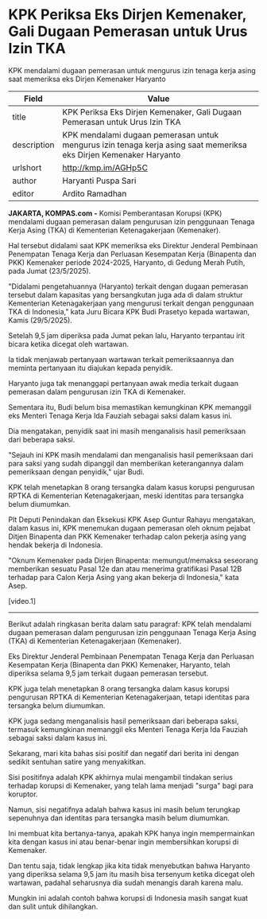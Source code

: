 # KPK Periksa Eks Dirjen Kemenaker, Gali Dugaan Pemerasan untuk Urus Izin TKA

KPK mendalami dugaan pemerasan untuk mengurus izin tenaga kerja asing saat memeriksa eks Dirjen Kemenaker Haryanto

| Field       | Value                                                       |
|-------------|-------------------------------------------------------------|
| title       | KPK Periksa Eks Dirjen Kemenaker, Gali Dugaan Pemerasan untuk Urus Izin TKA |
| description | KPK mendalami dugaan pemerasan untuk mengurus izin tenaga kerja asing saat memeriksa eks Dirjen Kemenaker Haryanto |
| urlshort    | http://kmp.im/AGHp5C |
| author      | Haryanti Puspa Sari |
| editor      | Ardito Ramadhan |

**JAKARTA, KOMPAS.com -** Komisi Pemberantasan Korupsi (KPK) mendalami dugaan pemerasan dalam pengurusan izin penggunaan Tenaga Kerja Asing (TKA) di Kementerian Ketenagakerjaan (Kemenaker).

Hal tersebut didalami saat KPK memeriksa eks Direktur Jenderal Pembinaan Penempatan Tenaga Kerja dan Perluasan Kesempatan Kerja (Binapenta dan PKK) Kemenaker periode 2024-2025, Haryanto, di Gedung Merah Putih, pada Jumat (23/5/2025).

\"Didalami pengetahuannya (Haryanto) terkait dengan dugaan pemerasan tersebut dalam kapasitas yang bersangkutan juga ada di dalam struktur Kementerian Ketenagakerjaan yang mengurusi terkait dengan penggunaan TKA di Indonesia,\" kata Juru Bicara KPK Budi Prasetyo kepada wartawan, Kamis (29/5/2025).

Setelah 9,5 jam diperiksa pada Jumat pekan lalu, Haryanto terpantau irit bicara ketika dicegat oleh wartawan.

Ia tidak menjawab pertanyaan wartawan terkait pemeriksaannya dan meminta pertanyaan itu diajukan kepada penyidik.

Haryanto juga tak menanggapi pertanyaan awak media terkait dugaan pemerasan dalam pengurusan izin TKA di Kemenaker.

Sementara itu, Budi belum bisa memastikan kemungkinan KPK memanggil eks Menteri Tenaga Kerja Ida Fauziah sebagai saksi dalam kasus ini.

Dia mengatakan, penyidik saat ini masih menganalisis hasil pemeriksaan dari beberapa saksi.

\"Sejauh ini KPK masih mendalami dan menganalisis hasil pemeriksaan dari para saksi yang sudah dipanggil dan memberikan keterangannya dalam pemeriksaan dengan penyidik,\" ujar Budi.

KPK telah menetapkan 8 orang tersangka dalam kasus korupsi pengurusan RPTKA di Kementerian Ketenagakerjaan, meski identitas para tersangka belum diumumkan.

Plt Deputi Penindakan dan Eksekusi KPK Asep Guntur Rahayu mengatakan, dalam kasus ini, KPK menemukan dugaan pemerasan oleh oknum pejabat Ditjen Binapenta dan PKK Kemenaker terhadap calon pekerja asing yang hendak bekerja di Indonesia.

\"Oknum Kemenaker pada Dirjen Binapenta: memungut/memaksa seseorang memberikan sesuatu Pasal 12e dan atau menerima gratifikasi Pasal 12B terhadap para Calon Kerja Asing yang akan bekerja di Indonesia,\" kata Asep.

\[video.1\]

---
Berikut adalah ringkasan berita dalam satu paragraf: KPK telah mendalami dugaan pemerasan dalam pengurusan izin penggunaan Tenaga Kerja Asing (TKA) di Kementerian Ketenagakerjaan (Kemenaker).

 Eks Direktur Jenderal Pembinaan Penempatan Tenaga Kerja dan Perluasan Kesempatan Kerja (Binapenta dan PKK) Kemenaker, Haryanto, telah diperiksa selama 9,5 jam terkait dugaan pemerasan tersebut.

 KPK juga telah menetapkan 8 orang tersangka dalam kasus korupsi pengurusan RPTKA di Kementerian Ketenagakerjaan, tetapi identitas para tersangka belum diumumkan.

 KPK juga sedang menganalisis hasil pemeriksaan dari beberapa saksi, termasuk kemungkinan memanggil eks Menteri Tenaga Kerja Ida Fauziah sebagai saksi dalam kasus ini.



Sekarang, mari kita bahas sisi positif dan negatif dari berita ini dengan sedikit sentuhan satire yang menyakitkan.

 Sisi positifnya adalah KPK akhirnya mulai mengambil tindakan serius terhadap korupsi di Kemenaker, yang telah lama menjadi "surga" bagi para koruptor.

 Namun, sisi negatifnya adalah bahwa kasus ini masih belum terungkap sepenuhnya dan identitas para tersangka masih belum diumumkan.

 Ini membuat kita bertanya-tanya, apakah KPK hanya ingin mempermainkan kita dengan kasus ini atau benar-benar ingin membersihkan korupsi di Kemenaker.

 Dan tentu saja, tidak lengkap jika kita tidak menyebutkan bahwa Haryanto yang diperiksa selama 9,5 jam itu masih bisa tersenyum ketika dicegat oleh wartawan, padahal seharusnya dia sudah menangis darah karena malu.

 Mungkin ini adalah contoh bahwa korupsi di Indonesia masih sangat kuat dan sulit untuk dihilangkan.
